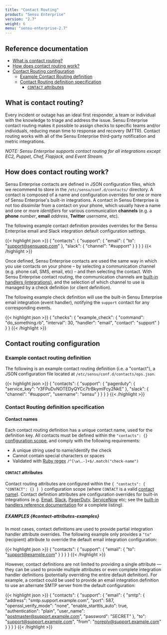 ```yaml
---
title: "Contact Routing"
product: "Sensu Enterprise"
version: "2.7"
weight: 6
menu: "sensu-enterprise-2.7"
---
```


## Reference documentation

- [What is contact routing?](#what-is-contact-routing)
- [How does contact routing work?](#how-does-contact-routing-work)
- [Contact Routing configuration](#contact-routing-configuration)
  - [Example Contact Routing definition](#example-contact-routing-definition)
  - [Contact Routing definition specification](#contact-routing-definition-specification)
    - [`CONTACT` attributes](#contact-attributes)

## What is contact routing?

Every incident or outage has an ideal first responder, a team or individual with
the knowledge to triage and address the issue. Sensu Enterprise contact routing
makes it possible to assign checks to specific teams and/or individuals,
reducing mean time to response and recovery (MTTR). Contact routing works with
all of the Sensu Enterprise third-party notification and metric integrations.

_NOTE: Sensu Enterprise supports contact routing for all integrations except EC2, Puppet, Chef, Flapjack, and Event Stream._

## How does contact routing work?

Sensu Enterprise contacts are defined in JSON configuration files, which we
recommend to store in the `/etc/sensu/conf.d/contacts/` directory. A contact is
composed of a name and configuration overrides for one or more of Sensu
Enterprise's built-in integrations. A contact in Sensu Enterprise is not too
dissimilar from a contact on your phone, which usually have a name and one or
more _identifiers_ for various communication **channels** (e.g. a **phone**
_number_, **email** _address_, **Twitter** _username_, etc).

The following example contact definition provides overrides for the Sensu
Enterprise email and Slack integration default configuration settings.

{{< highlight json >}}
{
  "contacts": {
    "support": {
      "email": {
        "to": "support@sensuapp.com"
      },
      "slack": {
        "channel": "#support"
      }
    }
  }
}
{{< /highlight >}}

Once defined, Sensu Enterprise contacts are used the same way in which you use
contacts on your phone &ndash; by selecting a communication channel (e.g.
phone call, SMS, email, etc) &ndash; and then selecting the contact. With
Sensu Enterprise contact routing, the communication channels are [built-in
handlers (integrations)][1], and the selection of which channel to use is
managed by a check definition (or client definition).

The following example check definition will use the built-in Sensu Enterprise
email integration (event handler), notifying the `support` contact for any
corresponding events.

{{< highlight json >}}
{
  "checks": {
    "example_check": {
      "command": "do_something.rb",
      "interval": 30,
      "handler": "email",
      "contact": "support"
    }
  }
}
{{< /highlight >}}

## Contact routing configuration

### Example contact routing definition

The following is an example contact routing definition (i.e. a "contact"), a
JSON configuration file located at `/etc/sensu/conf.d/contacts/ops.json`.

{{< highlight json >}}
{
  "contacts": {
    "support": {
      "pagerduty": {
        "service_key": "r3FPuDvNOTEDyQYCc7trBkymIFcy2NkE"
      },
      "slack": {
        "channel": "#support",
        "username": "sensu"
      }
    }
  }
}
{{< /highlight >}}

### Contact Routing definition specification

#### Contact names

Each contact routing definition has a unique contact name, used for the
definition key. All contacts must be defined within the `"contacts": {}`
[configuration scope][2], and comply with the following requirements:

- A unique string used to name/identify the check
- Cannot contain special characters or spaces
- Validated with [Ruby regex][3] `/^[\w\.-]+$/.match("check-name")`

#### `CONTACT` attributes

Contact routing attributes are configured within the `{ "contacts": { "CONTACT":
{} } }` configuration scope (where `CONTACT` is a valid [contact name][3]).
Contact definition attributes are configuration overrides for built-in
integrations (e.g. [Email][4], [Slack][5], [PagerDuty][6], [ServiceNow][7] etc;
see the [built-in handlers reference documentation][1] for a complete listing).

##### EXAMPLES {#contact-attributes-examples}

In most cases, contact definitions are used to provide partial integration
handler attribute overrides. The following example only provides a `"to"`
(recipient) attribute to override the default email integration configuration:

{{< highlight json >}}
{
  "contacts": {
    "support": {
      "email": {
        "to": "support@example.com"
      }
    }
  }
}
{{< /highlight >}}

However, contact definitions are not limited to providing a single attribute
&mdash; they can be used to provide multiple attributes or even complete
integration handler definitions (potentially overriding the entire default
definition). For example, a contact could be used to provide an email
integration definition to use an alternate SMTP server from the default
configuration:

{{< highlight json >}}
{
  "contacts": {
    "support": {
      "email": {
        "smtp": {
          "address": "smtp.support.example.com",
          "port": 587,
          "openssl_verify_mode": "none",
          "enable_starttls_auto": true,
          "authentication": "plain",
          "user_name": "postmaster@support.example.com",
          "password": "SECRET"
        },
        "to": "support@support.example.com",
        "from": "noreply@support.example.com"
      }
    }
  }
}
{{< /highlight >}}

[?]:  #
[1]:  ../built-in-handlers
[2]:  /sensu-core/1.0/reference/configuration#configuration-scopes
[3]:  #contact-names
[4]:  ../integrations/email
[5]:  ../integrations/slack
[6]:  ../integrations/pagerduty
[7]:  ../integrations/servicenow
